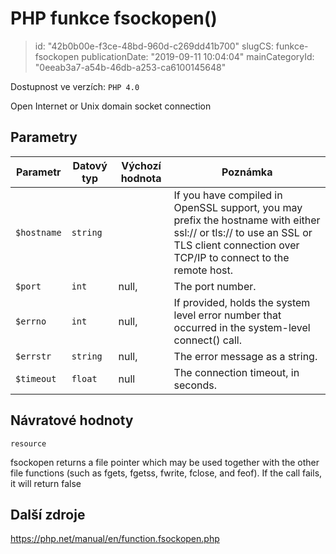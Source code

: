 PHP funkce fsockopen()
================================

> id: "42b0b00e-f3ce-48bd-960d-c269dd41b700"
> slugCS: funkce-fsockopen
> publicationDate: "2019-09-11 10:04:04"
> mainCategoryId: "0eeab3a7-a54b-46db-a253-ca6100145648"

Dostupnost ve verzích: `PHP 4.0`

Open Internet or Unix domain socket connection


Parametry
--------------

| Parametr | Datový typ | Výchozí hodnota | Poznámka |
|-----|-----|-----|-----|
| `$hostname` | `string` |  | If you have compiled in OpenSSL support, you may prefix the hostname with either ssl:// or tls:// to use an SSL or TLS client connection over TCP/IP to connect to the remote host. |
| `$port` | `int` | null, | The port number. |
| `$errno` | `int` | null, | If provided, holds the system level error number that occurred in the system-level connect() call. |
| `$errstr` | `string` | null, | The error message as a string. |
| `$timeout` | `float` | null | The connection timeout, in seconds. |


Návratové hodnoty
----------------

`resource`

fsockopen returns a file pointer which may be used
together with the other file functions (such as
fgets, fgetss,
fwrite, fclose, and
feof). If the call fails, it will return false

Další zdroje
------------

https://php.net/manual/en/function.fsockopen.php
